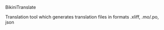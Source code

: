 BikiniTranslate

Translation tool which generates translation files in formats .xliff, .mo/.po, json
